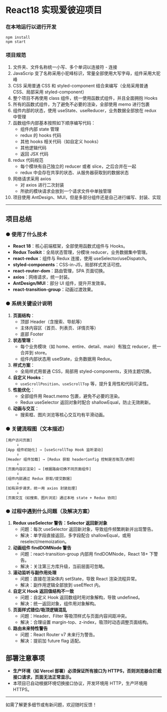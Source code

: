 # React18 实现爱彼迎项目

### 在本地运行以进行开发

```shell
npm install
npm start
```

### 项目规范

1. 文件夹、文件名称统一小写、多个单词以连接符 - 连接
2. JavaScrip 变了名称采用小驼峰标识，常量全部使用大写字母，组件采用大驼峰
3. CSS 采用普通 CSS 和 styled-component 结合来编写（全局采用普通 CSS、局部采用 styled-component）
4. 整个项目不再使用 class 组件，统一使用函数式组件，并且全面拥抱 Hooks
5. 所有的函数式组件，为了避免不必要的渲染，全部使用 memo 进行包裹
6. 组件内部的状态，使用 useState、useReducer，业务数据全部放在 redux 中管理
7. 函数组件内部基本按照如下顺序编写代码：
   - 组件内部 state 管理
   - redux 的 hooks 代码
   - 其他 hooks 相关代码（如自定义 hooks）
   - 其他逻辑代码
   - 返回 JSX 代码
8. redux 代码规范
   - 每个模块有自己独立的 reducer 或者 slice，之后合并在一起
   - redux 中会存在共享的状态、从服务器获取到的数据状态
9. 网络请求采用 axios
   - 对 axios 进行二次封装
   - 所欲的模块请求会放到一个请求文件中单独管理
10. 项目使用 AntDesign、MUI，但是多部分组件还是自己进行编写、封装、实现

---

## 项目总结

### ● 使用了什么技术

- **React 18**：核心前端框架，全部使用函数式组件与 Hooks。
- **Redux Toolkit**：全局状态管理，分模块 reducer，业务数据集中管理。
- **react-redux**：组件与 Redux 连接，使用 useSelector/useDispatch。
- **styled-components**：CSS-in-JS，局部样式灵活可控。
- **react-router-dom**：路由管理，SPA 页面切换。
- **axios**：网络请求，统一封装。
- **AntDesign/MUI**：部分 UI 组件，提升开发效率。
- **react-transition-group**：动画过渡效果。

### ● 系统关键设计说明

1. **页面结构**：
   - 顶部 Header（含搜索、导航等）
   - 主体内容区（首页、列表页、详情页等）
   - 底部 Footer
2. **状态管理**：
   - 每个业务模块（如 home、entire、detail、main）有独立 reducer，统一合并到 store。
   - 组件内部状态用 useState，业务数据用 Redux。
3. **样式方案**：
   - 全局样式用普通 CSS，局部用 styled-components，支持主题切换。
4. **自定义 Hooks**：
   - `useScrollPosition`、`useScrollTop` 等，提升复用性和代码可读性。
5. **性能优化**：
   - 全部组件用 React.memo 包裹，避免不必要的渲染。
   - Redux useSelector 返回对象时配合 shallowEqual，防止无效刷新。
6. **动画与交互**：
   - 搜索框、图片浏览等核心交互均有平滑动画。

### ● 关键流程图（文本描述）

```
[用户访问页面]
     ↓
[App 组件初始化] → [useScrollTop Hook 监听滚动]
     ↓
[Header 组件加载] → [Redux 获取 headerConfig 控制是否吸顶/透明]
     ↓
[页面内容区渲染] → [根据路由切换不同页面组件]
     ↓
[组件内部通过 Redux 获取/提交数据]
     ↓
[如有异步请求，统一用 axios 封装处理]
     ↓
[页面交互（如搜索、图片浏览）通过本地 state + Redux 协同]
```

### ● 过程中遇到什么问题（及解决方案）

1. **Redux useSelector 警告：Selector 返回新对象**
   - 问题：每次 useSelector 返回新对象，导致组件频繁刷新并出现警告。
   - 解决：单字段直接返回，多字段配合 shallowEqual，或用 reselect/memoization。
2. **动画组件 findDOMNode 警告**
   - 问题：react-transition-group 内部用 findDOMNode，React 18+ 下警告。
   - 解决：关注第三方库升级，当前层面可忽略。
3. **滚动监听与副作用处理**
   - 问题：直接在渲染体内 setState，导致 React 渲染流程异常。
   - 解决：副作用逻辑全部放到 useEffect 内。
4. **自定义 Hook 返回值结构不一致**
   - 问题：自定义 Hook 返回数组时用对象解构，导致 undefined。
   - 解决：统一返回对象，组件用对象解构。
5. **页面样式错位/吸顶逻辑混乱**
   - 问题：Header、Filter 等吸顶样式与页面内容间距冲突。
   - 解决：合理设置 margin-top、z-index，吸顶时动态调整页面结构。
6. **路由未来特性警告**
   - 问题：React Router v7 未来行为警告。
   - 解决：提前加 future flag 适配。

## 部署注意事项

- **生产环境（如 Vercel 部署）必须保证所有接口为 HTTPS，否则浏览器会拦截接口请求，页面无法正常显示。**
- 本项目已自动根据环境切换接口协议，开发环境用 HTTP，生产环境用 HTTPS。

---

如需了解更多细节或有新问题，欢迎随时反馈！
